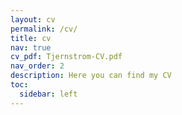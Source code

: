 ```yaml
---
layout: cv
permalink: /cv/
title: cv
nav: true
cv_pdf: Tjernstrom-CV.pdf
nav_order: 2
description: Here you can find my CV
toc:
  sidebar: left
---
```

